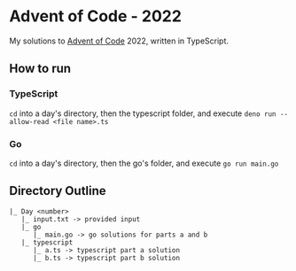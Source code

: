 # Advent of Code - 2022

My solutions to [Advent of Code](https://adventofcode.com/) 2022, written in TypeScript.


## How to run

### TypeScript
`cd` into a day's directory, then the typescript folder, and execute `deno run --allow-read <file name>.ts`

### Go
`cd` into a day's directory, then the go's folder, and execute `go run main.go`

## Directory Outline

```
|_ Day <number>
   |_ input.txt -> provided input
   |_ go
      |_ main.go -> go solutions for parts a and b
   |_ typescript
      |_ a.ts -> typescript part a solution
      |_ b.ts -> typescript part b solution
```
